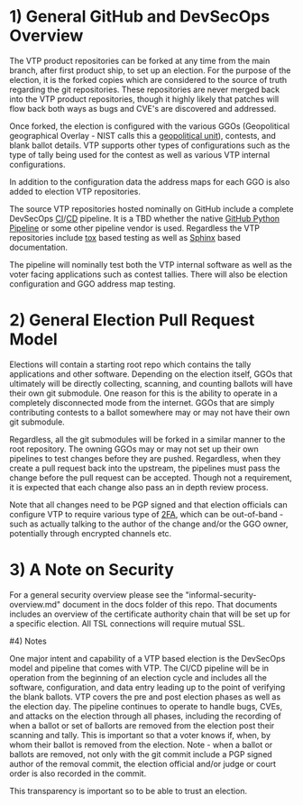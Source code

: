 # 1) General GitHub and DevSecOps Overview

The VTP product repositories can be forked at any time from the main branch, after first product ship, to set up an election.  For the purpose of the election, it is the forked copies which are considered to the source of truth regarding the git repositories.  These repositories are never merged back into the VTP product repositories, though it highly likely that patches will flow back both ways as bugs and CVE's are discovered and addressed.

Once forked, the election is configured with the various GGOs (Geopolitical geographical Overlay - NIST calls this a [geopolitical unit](https://pages.nist.gov/ElectionGlossary/#geopolitical-unit)), contests, and blank ballot details.  VTP supports other types of configurations such as the type of tally being used for the contest as well as various VTP internal configurations.

In addition to the configuration data the address maps for each GGO is also added to election VTP repositories.  

The source VTP repositories hosted nominally on GitHub include a complete DevSecOps [CI](https://en.wikipedia.org/wiki/Continuous_integration)/[CD](https://en.wikipedia.org/wiki/Continuous_delivery) pipeline.  It is a TBD whether the native [GitHub Python Pipeline](https://docs.github.com/actions/automating-builds-and-tests/building-and-testing-nodejs-or-python?langId=py) or some other pipeline vendor is used.  Regardless the VTP repositories include [tox](https://tox.wiki/en/latest/) based testing as well as [Sphinx](https://www.sphinx-doc.org/en/master/) based documentation.

The pipeline will nominally test both the VTP internal software as well as the voter facing applications such as contest tallies.  There will also be election configuration and GGO address map testing.

# 2) General Election Pull Request Model

Elections will contain a starting root repo which contains the tally applications and other software.  Depending on the election itself, GGOs that ultimately will be directly collecting, scanning, and counting ballots will have their own git submodule.  One reason for this is the ability to operate in a completely disconnected mode from the internet.  GGOs that are simply contributing contests to a ballot somewhere may or may not have their own git submodule.

Regardless, all the git submodules will be forked in a similar manner to the root repository.  The owning GGOs may or may not set up their own pipelines to test changes before they are pushed.  Regardless, when they create a pull request back into the upstream, the pipelines must pass the change before the pull request can be accepted.  Though not a requirement, it is expected that each change also pass an in depth review process.

Note that all changes need to be PGP signed and that election officials can configure VTP to require various type of [2FA](https://en.wikipedia.org/wiki/Multi-factor_authentication), which can be out-of-band - such as actually talking to the author of the change and/or the GGO owner, potentially through encrypted channels etc.

# 3) A Note on Security

For a general security overview please see the "informal-security-overview.md" document in the docs folder of this repo.  That documents includes an overview of the certificate authority chain that will be set up for a specific election.  All TSL connections will require mutual SSL.

#4) Notes

One major intent and capability of a VTP based election is the DevSecOps model and pipeline that comes with VTP.  The CI/CD pipeline will be in operation from the beginning of an election cycle and includes all the software, configuration, and data entry leading up to the point of verifying the blank ballots.  VTP covers the pre and post election phases as well as the election day.  The pipeline continues to operate to handle bugs, CVEs, and attacks on the election through all phases, including the recording of when a ballot or set of ballorts are removed from the election post their scanning and tally.  This is important so that a voter knows if, when, by whom their ballot is removed from the election.  Note - when a ballot or ballots are removed, not only with the git commit include a PGP signed author of the removal commit, the election official and/or judge or court order is also recorded in the commit.

This transparency is important so to be able to trust an election.

